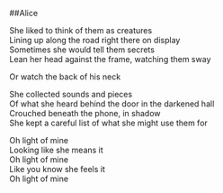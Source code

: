 ##Alice

She liked to think of them as creatures  
Lining up along the road right there on display  
Sometimes she would tell them secrets  
Lean her head against the frame, watching them sway  

Or watch the back of his neck  

She collected sounds and pieces  
Of what she heard behind the door in the darkened hall  
Crouched beneath the phone, in shadow  
She kept a careful list of what she might use them for  

Oh light of mine  
Looking like she means it  
Oh light of mine  
Like you know she feels it  
Oh light of mine  
